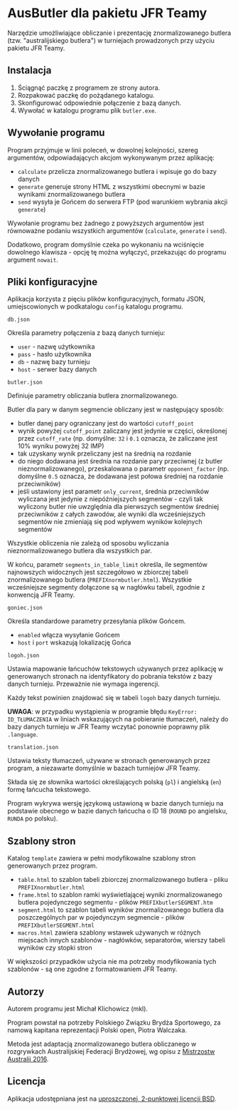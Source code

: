 AusButler dla pakietu JFR Teamy
===============================

Narzędzie umożliwiające obliczanie i prezentację znormalizowanego butlera (tzw. "australijskiego butlera") w turniejach prowadzonych przy użyciu pakietu JFR Teamy.

Instalacja
----------

1. Ściągnąć paczkę z programem ze strony autora.
2. Rozpakować paczkę do pożądanego katalogu.
3. Skonfigurować odpowiednie połączenie z bazą danych.
4. Wywołać w katalogu programu plik `butler.exe`.

Wywołanie programu
------------------

Program przyjmuje w linii poleceń, w dowolnej kolejności, szereg argumentów, odpowiadających akcjom wykonywanym przez aplikację:

 * `calculate` przelicza znormalizowanego butlera i wpisuje go do bazy danych
 * `generate` generuje strony HTML z wszystkimi obecnymi w bazie wynikami znormalizowanego butlera
 * `send` wysyła je Gońcem do serwera FTP (pod warunkiem wybrania akcji `generate`)

Wywołanie programu bez żadnego z powyższych argumentów jest równoważne podaniu wszystkich argumentów (`calculate`, `generate` i `send`).

Dodatkowo, program domyślnie czeka po wykonaniu na wciśnięcie dowolnego klawisza - opcję tę można wyłączyć, przekazując do programu argument `nowait`.

Pliki konfiguracyjne
--------------------

Aplikacja korzysta z pięciu plików konfiguracyjnych, formatu JSON, umiejscowionych w podkatalogu `config` katalogu programu.

`db.json`

Określa parametry połączenia z bazą danych turnieju:

 * `user` - nazwę użytkownika
 * `pass` - hasło użytkownika
 * `db` - nazwę bazy turnieju
 * `host` - serwer bazy danych

`butler.json`

Definiuje parametry obliczania butlera znormalizowanego.

Butler dla pary w danym segmencie obliczany jest w następujący sposób:

 * butler danej pary ograniczany jest do wartości `cutoff_point`
 * wynik powyżej `cutoff_point` zaliczany jest jedynie w części, określonej przez `cutoff_rate` (np. domyślne: `32` i `0.1` oznacza, że zaliczane jest 10% wyniku powyżej 32 IMP)
 * tak uzyskany wynik przeliczany jest na średnią na rozdanie
 * do niego dodawana jest średnia na rozdanie pary przeciwnej (z butler nieznormalizowanego), przeskalowana o parametr `opponent_factor` (np. domyślne `0.5` oznacza, że dodawana jest połowa średniej na rozdanie przeciwników)
 * jeśli ustawiony jest parametr `only_current`, średnia przeciwników wyliczana jest jedynie z niepóźniejszych segmentów - czyli tak wyliczony butler nie uwzględnia dla pierwszych segmentów średniej przeciwników z całych zawodów, ale wyniki dla wcześniejszych segmentów nie zmieniają się pod wpływem wyników kolejnych segmentów

Wszystkie obliczenia nie zależą od sposobu wyliczania nieznormalizowanego butlera dla wszystkich par.
 
W końcu, parametr `segments_in_table_limit` określa, ile segmentów najnowszych widocznych jest szczegółowo w zbiorczej tabeli znormalizowanego butlera (`PREFIXnormbutler.html`). Wszystkie wcześniejsze segmenty dołączone są w nagłówku tabeli, zgodnie z konwencją JFR Teamy.

`goniec.json`

Określa standardowe parametry przesyłania plików Gońcem.

 * `enabled` włącza wysyłanie Gońcem
 * `host` i `port` wskazują lokalizację Gońca
 
`logoh.json`

Ustawia mapowanie łańcuchów tekstowych używanych przez aplikację w generowanych stronach na identyfikatory do pobrania tekstów z bazy danych turnieju. Przeważnie nie wymaga ingerencji.

Każdy tekst powinien znajdować się w tabeli `logoh` bazy danych turnieju.

**UWAGA**: w przypadku wystąpienia w programie błędu `KeyError: ID_TŁUMACZENIA` w liniach wskazujących na pobieranie tłumaczeń, należy do bazy danych turnieju w JFR Teamy wczytać ponownie poprawny plik `.language`.

`translation.json`

Ustawia teksty tłumaczeń, używane w stronach generowanych przez program, a niezawarte domyślnie w bazach turniejów JFR Teamy.

Składa się ze słownika wartości określających polską (`pl`) i angielską (`en`) formę łańcucha tekstowego.

Program wykrywa wersję językową ustawioną w bazie danych turnieju na podstawie obecnego w bazie danych łańcucha o ID 18 (`ROUND` po angielsku, `RUNDA` po polsku).

Szablony stron
--------------

Katalog `template` zawiera w pełni modyfikowalne szablony stron generowanych przez program.

 * `table.html` to szablon tabeli zbiorczej znormalizowanego butlera - pliku `PREFIXnormbutler.html`
 * `frame.html` to szablon ramki wyświetlającej wyniki znormalizowanego butlera pojedynczego segmentu - plików `PREFIXbutlerSEGMENT.htm`
 * `segment.html` to szablon tabeli wyników znormalizowanego butlera dla poszczególnych par w pojedynczym segmencie - plików `PREFIXbutlerSEGMENT.html`
 * `macros.html` zawiera szablony wstawek używanych w różnych miejscach innych szablonów - nagłówków, separatorów, wierszy tabeli wyników czy stopki stron

W większości przypadków użycia nie ma potrzeby modyfikowania tych szablonów - są one zgodne z formatowaniem JFR Teamy.

Autorzy
-------

Autorem programu jest Michał Klichowicz (mkl).

Program powstał na potrzeby Polskiego Związku Brydża Sportowego, za namową kapitana reprezentacji Polski open, Piotra Walczaka.

Metoda jest adaptacją znormalizowanego butlera obliczanego w rozgrywkach Australijskiej Federacji Brydżowej, wg opisu z [Mistrzostw Australii 2016](http://www.abfevents.com.au/events/spnot/2016/include/2016_SN_Supp_Regs.pdf).

Licencja
--------

Aplikacja udostępniana jest na [uproszczonej, 2-punktowej licencji BSD](LICENSE).
